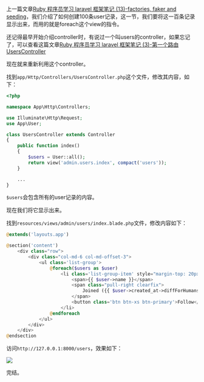 上一篇文章[Ruby 程序员学习 laravel 框架笔记 (13)-factories, faker and seeding](https://www.rails365.net/articles/ruby-cheng-xu-yuan-xue-xi-laravel-kuang-jia-bi-ji-13-factories-faker-and)，我们介绍了如何创建100条user记录，这一节，我们要将这一百条记录显示出来，而用的就是foreach这个view的指令。

还记得最早开始介绍controller时，有说过一个叫users的controller，如果忘记了，可以查看这篇文章[Ruby 程序员学习 laravel 框架笔记 (3)-第一个路由 UsersController](https://www.rails365.net/articles/ruby-cheng-xu-yuan-xue-xi-laravel-kuang-jia-bi-ji-3-di-yi-ge-lu-you-userscontroller)

现在就来重新利用这个controller。

找到`app/Http/Controllers/UsersController.php`这个文件，修改其内容，如下：

``` php
<?php

namespace App\Http\Controllers;

use Illuminate\Http\Request;
use App\User;

class UsersController extends Controller
{
    public function index()
    {
        $users = User::all();
        return view('admin.users.index', compact('users'));
    }

    ...
}
```

`$users`会包含所有的user记录的内容。

现在我们将它显示出来。

找到`resources/views/admin/users/index.blade.php`文件，修改内容如下：

``` php
@extends('layouts.app')

@section('content')
    <div class="row">
        <div class="col-md-6 col-md-offset-3">
            <ul class='list-group'>
                @foreach($users as $user)
                    <li class='list-group-item' style="margin-top: 20px;">
                        <span>{{ $user->name }}</span>
                        <span class="pull-right clearfix">
                            Joined ({{ $user->created_at->diffForHumans() }})
                        </span>
                        <button class='btn btn-xs btn-primary'>Follow</button>
                    </li>
                @endforeach
            </ul>
        </div>
    </div>
@endsection
```

访问`http://127.0.0.1:8000/users`，效果如下：

![](https://rails365.oss-cn-shenzhen.aliyuncs.com/uploads/photo/image/307/2017/dbcc1b9d0be18d35e3fd142638da390c.png)

完结。
